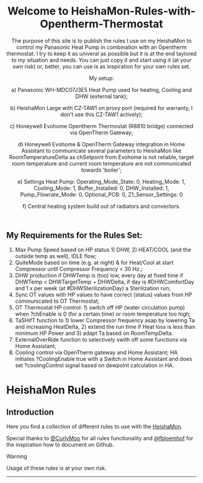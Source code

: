 <header>

<!--
  <<< Author notes: Course header >>>
  Include a 1280×640 image, course title in sentence case, and a concise description in emphasis.
  In your repository settings: enable template repository, add your 1280×640 social image, auto delete head branches.
  Add your open source license, GitHub uses MIT license.
-->

# Welcome to HeishaMon-Rules-with-Opentherm-Thermostat



The purpose of this site is to publish the rules I use on my HeishaMon to control my Panasonic Heat Pump in combination with an Opentherm thermostat. I try to keep it as univeral as possible but it is at the end taylored to my situation and needs. You can just copy it and start using it (at your own risk) or, better, you can use is as inspiration for your own rules set.

My setup:

a) Panasonic WH-MDC07J3E5 Heat Pump used for heating, Cooling and DHW (external tank);

b) HeishaMon Large with CZ-TAW1 on proxy port (required for warranty, I don't use this CZ-TAW1 actively);

c) Honeywell Evohome Opentherm Thermostat (R8810 bridge) connected via OpenTherm Gateway;

d) Honeywell Evohome & OpenTherm Gateway integration in Home Assistant to communicate several parameters  to HeishaMon like RoomTemperatureDelta as chSetpoint from Evohome is not reliable, target room temperature and current room temperature are not communicated towards 'boiler';

e) Settings Heat Pump: Operating_Mode_State: 0, Heating_Mode: 1, Cooling_Mode: 1, Buffer_Installed: 0, DHW_Installed: 1, Pump_Flowrate_Mode: 0, Optional_PCB: 0, Z1_Sensor_Settings: 0

f) Central heating system build out of radiators and convectors.


</header>

<!--

-->

## My Requirements for the Rules Set:

1) Max Pump Speed based on HP status 1) DHW, 2) HEAT/COOL (and the outside temp as well), IDLE flow;
2) QuiteMode based on time (e.g. at night) & for Heat/Cool at start Compressor until Compressor Frequency < 30 Hz.;
3) DHW production if DHWTemp is (too) low, every day at fixed time if DHWTemp < DHWTargetTemp + DHWDelta, if day is #DHWComfortDay and 1 x per week (at #DHWSterilizationDay) a Sterilization run;
4) Sync OT values with HP values to have correct (status) values from HP communicated to OT Thermostat;
5) OT Thermostat HP control: 1) switch off HP (water circulation pump) when ?chEnable is 0 (for a certain time) or room temperature too high;
6) TaSHifT function to 1) lower Compressor frequency asap by lowering Ta and increasing HeatDelta, 2) extend the run time if Heat loss is less than minimum HP Power and 3) adapt Ta based on RoomTempDelta.
7) ExternalOverRide function to selectively swith off some functions via Home Assistant;
8) Cooling control via OpenTherm gateway and Home Assistant; HA initiates ?CoolingEnable true with a Switch in Home Assistant and does set ?coolingControl signal based on dewpoint calculation in HA.

# HeishaMon Rules

## Introduction

Here you find a collection of different rules to use with the [HeishaMon](https://github.com/Egyras/HeishaMon). 

Special thanks to [@CurlyMoo](https://github.com/CurlyMoo) for all rules functionality and [@fbloemhof](https://github.com/fbloemhof) for the inspiration how to document on Github.

> [!WARNING]  
> Usage of these rules is at your own risk.






<footer>

<!--
  <<< Author notes: Footer >>>
  Add a link to get support, GitHub status page, code of conduct, license link.
-->

---

</footer>
